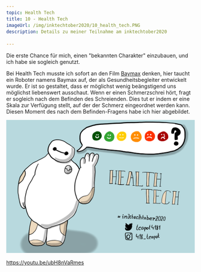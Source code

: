 ```yaml
---
topic: Health Tech
title: 10 - Health Tech
imageUrl: /img/inktechtober2020/10_health_tech.PNG
description: Details zu meiner Teilnahme am inktechtober2020

---
```


Die erste Chance für mich, einen "bekannten Charakter" einzubauen, und ich habe sie sogleich genutzt.

Bei Health Tech musste ich sofort an den Film [Baymax](https://de.wikipedia.org/wiki/Baymax_%E2%80%93_Riesiges_Robowabohu) denken, hier taucht ein Roboter namens Baymax auf, der als Gesundheitsbegleiter entwickelt wurde. Er ist so gestaltet, dass er möglichst wenig beängstigend uns möglichst liebenswert ausschaut. Wenn er einen Schmerzschrei hört, fragt er sogleich nach dem Befinden des Schreienden. Dies tut er indem er eine Skala zur Verfügung stellt, auf der der Schmerz eingeordnet werden kann. Diesen Moment des nach dem Befinden-Fragens habe ich hier abgebildet.

![10 Health Tech](/img/inktechtober2020/10_health_tech.PNG)

https://youtu.be/ubH8nVaRmes
